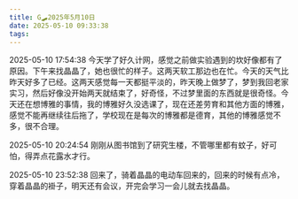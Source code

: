 ```yaml
---
title: G🛹2025年5月10日
date: 2025-05-10 09:33:38
tags:
---
```


2025-05-10 17:54:38
今天学了好久计网，感觉之前做实验遇到的坎好像都有了原因。下午来找晶晶了，她也很忙的样子。这两天软工那边也在忙。今天的天气比昨天好多了已经。这两天感觉每一天都挺平淡的，昨天晚上做梦了，梦到我回老家实习，然后好像没开始两天就结束了，好奇怪，不过梦里面的东西就是很奇怪。今天还在想博雅的事情，我的博雅好久没选课了，现在还差劳育和其他方面的博雅，感觉不能再继续往后拖了，学校现在是每次的博雅都是德育，其他的博雅感觉不多，很不合理。

2025-05-10 20:24:54
刚刚从图书馆到了研究生楼，不管哪里都有蚊子，好可怕，得弄点花露水才行。

2025-05-10 23:52:38
回来了，骑着晶晶的电动车回来的，回来的时候有点冷，穿着晶晶的褂子，明天还有会议，开完会学习一会儿就去找晶晶。
